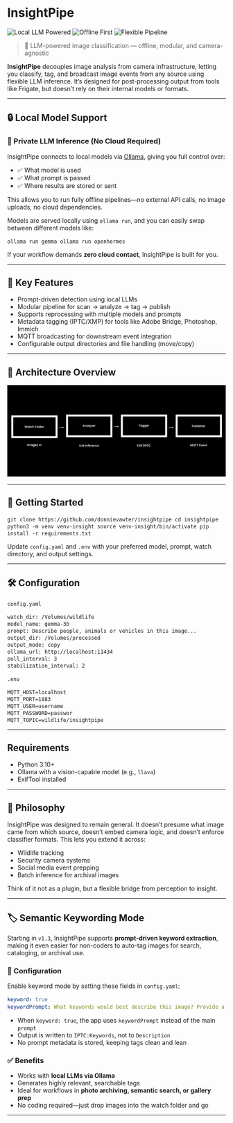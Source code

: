 # InsightPipe

![Local LLM Powered](https://img.shields.io/badge/LLM-local-orange?style=flat-square)
![Offline First](https://img.shields.io/badge/Mode-offline-blue?style=flat-square)
![Flexible Pipeline](https://img.shields.io/badge/Design-modular-success?style=flat-square)

> 🧠 LLM-powered image classification — offline, modular, and camera-agnostic

**InsightPipe** decouples image analysis from camera infrastructure, letting you classify, tag, and broadcast image events from any source using flexible LLM inference. It’s designed for post-processing output from tools like Frigate, but doesn’t rely on their internal models or formats.

---

## 🔒 Local Model Support

### 🧠 Private LLM Inference (No Cloud Required)

InsightPipe connects to local models via [Ollama](https://ollama.com), giving you full control over:

- ✅ What model is used  
- ✅ What prompt is passed  
- ✅ Where results are stored or sent

This allows you to run fully offline pipelines—no external API calls, no image uploads, no cloud dependencies.

Models are served locally using `ollama run`, and you can easily swap between different models like:

```
ollama run gemma ollama run openhermes
```

If your workflow demands **zero cloud contact**, InsightPipe is built for you.

---

## 🔧 Key Features

- Prompt-driven detection using local LLMs
- Modular pipeline for scan → analyze → tag → publish
- Supports reprocessing with multiple models and prompts
- Metadata tagging (IPTC/XMP) for tools like Adobe Bridge, Photoshop, Immich
- MQTT broadcasting for downstream event integration
- Configurable output directories and file handling (move/copy)

---

## 📐 Architecture Overview

![InsightPipe Architecture](assets/arch.jpg)


---

## 🚀 Getting Started

```
git clone https://github.com/donnievawter/insightpipe cd insightpipe python3 -m venv venv-insight source venv-insight/bin/activate pip install -r requirements.txt
```

Update `config.yaml` and `.env` with your preferred model, prompt, watch directory, and output settings.

---

## 🛠 Configuration

`config.yaml`
```
watch_dir: /Volumes/wildlife 
model_name: gemma-3b
prompt: Describe people, animals or vehicles in this image...
output_dir: /Volumes/processed 
output_mode: copy 
ollama_url: http://localhost:11434
poll_interval: 3 
stabilization_interval: 2
```
`.env`
```
MQTT_HOST=localhost
MQTT_PORT=1883
MQTT_USER=username
MQTT_PASSWORD=passwor
MQTT_TOPIC=wildlife/insightpipe

```
---
## Requirements
- Python 3.10+
- Ollama with a vision-capable model (e.g., `llava`)
- ExifTool installed

---

## 🌱 Philosophy

InsightPipe was designed to remain general. It doesn’t presume what image came from which source, doesn’t embed camera logic, and doesn’t enforce classifier formats. This lets you extend it across:

- Wildlife tracking  
- Security camera systems  
- Social media event prepping  
- Batch inference for archival images

Think of it not as a plugin, but a flexible bridge from perception to insight.

---

## 🏷️ Semantic Keywording Mode

Starting in `v1.3`, InsightPipe supports **prompt-driven keyword extraction**, making it even easier for non-coders to auto-tag images for search, cataloging, or archival use.

### 🔀 Configuration

Enable keyword mode by setting these fields in `config.yaml`:

```yaml
keyword: true
keywordPrompt: What keywords would best describe this image? Provide a comma-separated list of tags...
```

- When `keyword: true`, the app uses `keywordPrompt` instead of the main `prompt`
- Output is written to `IPTC:Keywords`, not to `Description`
- No prompt metadata is stored, keeping tags clean and lean

### ✅ Benefits

- Works with **local LLMs via Ollama**
- Generates highly relevant, searchable tags
- Ideal for workflows in **photo archiving, semantic search, or gallery prep**
- No coding required—just drop images into the watch folder and go

---

